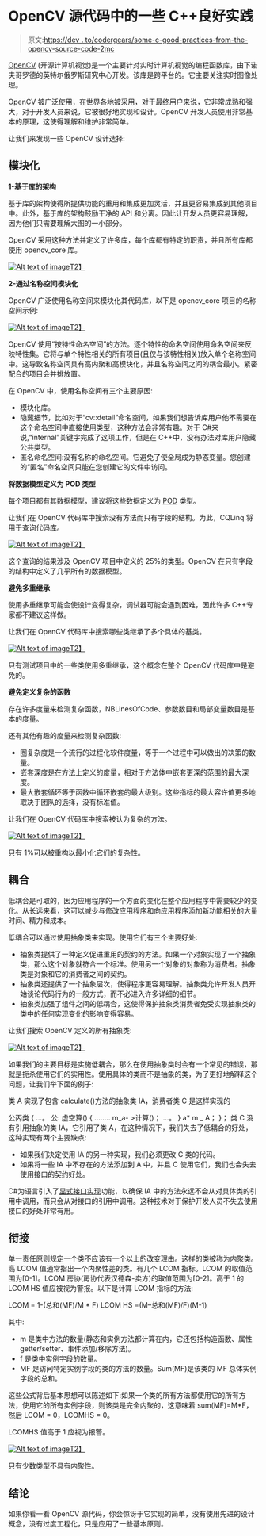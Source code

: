 # OpenCV 源代码中的一些 C++良好实践

> 原文:[https://dev . to/codergears/some-c-good-practices-from-the-opencv-source-code-2mc](https://dev.to/codergears/some-c-good-practices-from-the-opencv-source-code-2mc)

[OpenCV](http://opencv.org/) (开源计算机视觉)是一个主要针对实时计算机视觉的编程函数库，由下诺夫哥罗德的英特尔俄罗斯研究中心开发。该库是跨平台的。它主要关注实时图像处理。

OpenCV 被广泛使用，在世界各地被采用，对于最终用户来说，它非常成熟和强大，对于开发人员来说，它被很好地实现和设计。OpenCV 开发人员使用非常基本的原理，这使得理解和维护非常简单。

让我们来发现一些 OpenCV 设计选择:

## [](#modularity)模块化

**1-基于库的架构**

基于库的架构使得所提供功能的重用和集成更加灵活，并且更容易集成到其他项目中。此外，基于库的架构鼓励干净的 API 和分离。因此让开发人员更容易理解，因为他们只需要理解大图的一小部分。

OpenCV 采用这种方法并定义了许多库，每个库都有特定的职责，并且所有库都使用 opencv_core 库。

[![Alt text of image](../Images/d0d51663b1e251c331d46b04560903a5.png)T2】](https://res.cloudinary.com/practicaldev/image/fetch/s--ZHXEwbCw--/c_limit%2Cf_auto%2Cfl_progressive%2Cq_auto%2Cw_880/http://www.codergears.com/Blog/wp-content/uploads/opencv1.png)

**2-通过名称空间模块化**

OpenCV 广泛使用名称空间来模块化其代码库，以下是 opencv_core 项目的名称空间示例:

[![Alt text of image](../Images/93bd2c99efaa4e4e3ee57ba1d0e14b95.png)T2】](https://res.cloudinary.com/practicaldev/image/fetch/s--UECHqyIl--/c_limit%2Cf_auto%2Cfl_progressive%2Cq_auto%2Cw_880/http://www.codergears.com/Blog/wp-content/uploads/opencv2.png)

OpenCV 使用“按特性命名空间”的方法。逐个特性的命名空间使用命名空间来反映特性集。它将与单个特性相关的所有项目(且仅与该特性相关)放入单个名称空间中。这导致名称空间具有高内聚和高模块化，并且名称空间之间的耦合最小。紧密配合的项目会并排放置。

在 OpenCV 中，使用名称空间有三个主要原因:

*   模块化库。
*   隐藏细节，比如对于“cv::detail”命名空间，如果我们想告诉库用户他不需要在这个命名空间中直接使用类型，这种方法会非常有趣。对于 C#来说,“internal”关键字完成了这项工作，但是在 C++中，没有办法对库用户隐藏公共类型。
*   匿名命名空间:没有名称的命名空间。它避免了使全局成为静态变量。您创建的“匿名”命名空间只能在您创建它的文件中访问。

**将数据模型定义为 POD 类型**

每个项目都有其数据模型，建议将这些数据定义为 [POD](http://en.wikipedia.org/wiki/Plain_old_data_structure) 类型。

让我们在 OpenCV 代码库中搜索没有方法而只有字段的结构。为此，CQLinq 将用于查询代码库。

[![Alt text of image](../Images/3a57fe11e27fc54af99a00c7206e318c.png)T2】](https://res.cloudinary.com/practicaldev/image/fetch/s--_hi1cYap--/c_limit%2Cf_auto%2Cfl_progressive%2Cq_auto%2Cw_880/http://www.codergears.com/Blog/wp-content/uploads/opencv3.png)

这个查询的结果涉及 OpenCV 项目中定义的 25%的类型。OpenCV 在只有字段的结构中定义了几乎所有的数据模型。

**避免多重继承**

使用多重继承可能会使设计变得复杂，调试器可能会遇到困难，因此许多 C++专家都不建议这样做。

让我们在 OpenCV 代码库中搜索哪些类继承了多个具体的基类。

[![Alt text of image](../Images/671fd825d5c8cd7c48b9a1d4696e242e.png)T2】](https://res.cloudinary.com/practicaldev/image/fetch/s--bIK1x2br--/c_limit%2Cf_auto%2Cfl_progressive%2Cq_auto%2Cw_880/http://www.codergears.com/Blog/wp-content/uploads/opencv4.png)

只有测试项目中的一些类使用多重继承，这个概念在整个 OpenCV 代码库中是避免的。

**避免定义复杂的函数**

存在许多度量来检测复杂函数，NBLinesOfCode、参数数目和局部变量数目是基本的度量。

还有其他有趣的度量来检测复杂函数:

*   圈复杂度是一个流行的过程化软件度量，等于一个过程中可以做出的决策的数量。
*   嵌套深度是在方法上定义的度量，相对于方法体中嵌套更深的范围的最大深度。
*   最大嵌套循环等于函数中循环嵌套的最大级别。这些指标的最大容许值更多地取决于团队的选择，没有标准值。

让我们在 OpenCV 代码库中搜索被认为复杂的方法。

[![Alt text of image](../Images/5e160955fcf04881fa9c8e57fce7df2c.png)T2】](https://res.cloudinary.com/practicaldev/image/fetch/s--JqIMaUjp--/c_limit%2Cf_auto%2Cfl_progressive%2Cq_auto%2Cw_880/http://www.codergears.com/Blog/wp-content/uploads/opencv5.png)

只有 1%可以被重构以最小化它们的复杂性。

## [](#coupling)耦合

低耦合是可取的，因为应用程序的一个方面的变化在整个应用程序中需要较少的变化。从长远来看，这可以减少与修改应用程序和向应用程序添加新功能相关的大量时间、精力和成本。

低耦合可以通过使用抽象类来实现。使用它们有三个主要好处:

*   抽象类提供了一种定义促进重用的契约的方法。如果一个对象实现了一个抽象类，那么这个对象就符合一个标准。使用另一个对象的对象称为消费者。抽象类是对象和它的消费者之间的契约。
*   抽象类还提供了一个抽象层次，使得程序更容易理解。抽象类允许开发人员开始谈论代码行为的一般方式，而不必进入许多详细的细节。
*   抽象类加强了组件之间的低耦合，这使得保护抽象类消费者免受实现抽象类的类中的任何实现变化的影响变得容易。

让我们搜索 OpenCV 定义的所有抽象类:

[![Alt text of image](../Images/7462426500bc328675e74570e8e0a16e.png)T2】](https://res.cloudinary.com/practicaldev/image/fetch/s--BhTcr59Y--/c_limit%2Cf_auto%2Cfl_progressive%2Cq_auto%2Cw_880/http://www.codergears.com/Blog/wp-content/uploads/opencv6.png)

如果我们的主要目标是实施低耦合，那么在使用抽象类时会有一个常见的错误，那就是扼杀使用它们的实用性。使用具体的类而不是抽象的类，为了更好地解释这个问题，让我们举下面的例子:

类 A 实现了包含 calculate()方法的抽象类 IA，消费者类 C 是这样实现的

公丙类
{
…。
公:
虚空算()
{
……..
m_a- >计算()；
…。
}
a* m _ A；
}；
类 C 没有引用抽象的类 IA，它引用了类 A，在这种情况下，我们失去了低耦合的好处，这种实现有两个主要缺点:

*   如果我们决定使用 IA 的另一种实现，我们必须更改 C 类的代码。
*   如果将一些 IA 中不存在的方法添加到 A 中，并且 C 使用它们，我们也会失去使用接口的契约好处。

C#为语言引入了[显式接口实现](http://msdn.microsoft.com/en-us/library/aa288461(v=vs.71).aspx)功能，以确保 IA 中的方法永远不会从对具体类的引用中调用，而只会从对接口的引用中调用。这种技术对于保护开发人员不失去使用接口的好处非常有用。

## [](#cohesion)衔接

单一责任原则规定一个类不应该有一个以上的改变理由。这样的类被称为内聚类。高 LCOM 值通常指出一个内聚性差的类。有几个 LCOM 指标。LCOM 的取值范围为[0-1]。LCOM 房协(房协代表汉德森-卖方)的取值范围为[0-2]。高于 1 的 LCOM HS 值应被视为警报。以下是计算 LCOM 指标的方法:

LCOM = 1-(总和(MF)/M * F)
LCOM HS =(M–总和(MF)/F)(M-1)

其中:

*   m 是类中方法的数量(静态和实例方法都计算在内，它还包括构造函数、属性 getter/setter、事件添加/移除方法)。
*   f 是类中实例字段的数量。
*   MF 是访问特定实例字段的类的方法的数量。Sum(MF)是该类的 MF 总体实例字段的总和。

这些公式背后基本思想可以陈述如下:如果一个类的所有方法都使用它的所有方法，使用它的所有实例字段，则该类是完全内聚的，这意味着 sum(MF)=M*F，然后 LCOM = 0，LCOMHS = 0。

LCOMHS 值高于 1 应视为报警。

[![Alt text of image](../Images/742ba4c7749e3e6cf91e1028d72641a3.png)T2】](https://res.cloudinary.com/practicaldev/image/fetch/s--5_WzYl7L--/c_limit%2Cf_auto%2Cfl_progressive%2Cq_auto%2Cw_880/http://www.codergears.com/Blog/wp-content/uploads/opencv7.png)

只有少数类型不具有内聚性。

## [](#conclusion)结论

如果你看一看 OpenCV 源代码，你会惊讶于它实现的简单，没有使用先进的设计概念，没有过度工程化，只是应用了一些基本原则。